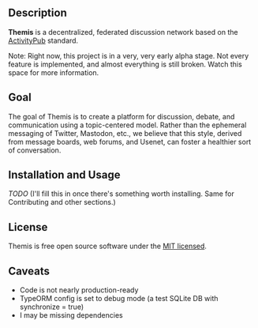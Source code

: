 ## Description

**Themis** is a decentralized, federated discussion network based on the [ActivityPub](https://www.w3.org/TR/activitypub/) standard.

Note: Right now, this project is in a very, very early alpha stage. Not every feature is implemented, and almost everything is still broken. Watch this space for more information.

## Goal

The goal of Themis is to create a platform for discussion, debate, and communication using a topic-centered model. Rather than the ephemeral messaging of Twitter, Mastodon, etc., we believe that this style, derived from message boards, web forums, and Usenet, can foster a healthier sort of conversation.

## Installation and Usage

*TODO* (I'll fill this in once there's something worth installing. Same for Contributing and other sections.)

## License

  Themis is free open source software under the [MIT licensed](LICENSE).

## Caveats

* Code is not nearly production-ready
* TypeORM config is set to debug mode (a test SQLite DB with synchronize = true)
* I may be missing dependencies